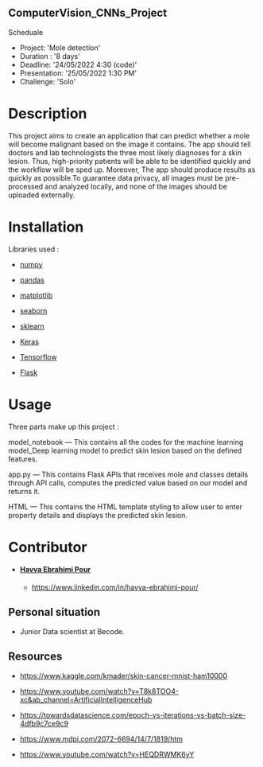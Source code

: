 ## ComputerVision_CNNs_Project

Scheduale

- Project: 'Mole detection'
- Duration : '8 days'
- Deadline: '24/05/2022 4:30 (code)'
- Presentation: '25/05/2022 1:30 PM'
- Challenge: 'Solo'
# Description

This project aims to create an application that can predict whether a mole will become malignant based on the image it contains. The app should tell doctors and lab technologists the three most likely diagnoses for a skin lesion. Thus, high-priority patients will be able to be identified quickly and the workflow will be sped up. Moreover, The app should produce results as quickly as possible.To guarantee data privacy, all images must be pre-processed and analyzed locally, and none of the images should be uploaded externally.

# Installation
Libraries used :

- [numpy](https://numpy.org/)

- [pandas](https://pandas.pydata.org/)

- [matplotlib](https://matplotlib.org/)

- [seaborn](https://seaborn.pydata.org/)

- [sklearn](https://scikit-learn.org/stable/install.html)

- [Keras](https://keras.io/)

- [Tensorflow](https://www.tensorflow.org/)

- [Flask](https://flask.palletsprojects.com/en/2.1.x/)

# Usage

Three parts make up this project :

 model_notebook — This contains all the codes for the machine learning model_Deep learning model to predict skin lesion based on the defined features.
 
 app.py — This contains Flask APIs that receives mole and classes details through API calls, computes the predicted value based on our model and returns it.

 HTML — This contains the HTML template styling to allow user to enter property details and displays the predicted skin lesion.

# Contributor

- #### [Havva Ebrahimi Pour](https://github.com/HavvaEb)
    - https://www.linkedin.com/in/havva-ebrahimi-pour/

## Personal situation

- Junior Data scientist at Becode.
## Resources

- https://www.kaggle.com/kmader/skin-cancer-mnist-ham10000

- https://www.youtube.com/watch?v=T8k8TOO4-xc&ab_channel=ArtificialIntelligenceHub

- https://towardsdatascience.com/epoch-vs-iterations-vs-batch-size-4dfb9c7ce9c9

- https://www.mdpi.com/2072-6694/14/7/1819/htm

- https://www.youtube.com/watch?v=HEQDRWMK6yY




